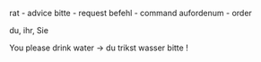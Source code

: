 rat - advice
bitte - request
befehl - command
aufordenum - order

du, ihr, Sie

You please drink water -> du trikst wasser bitte !